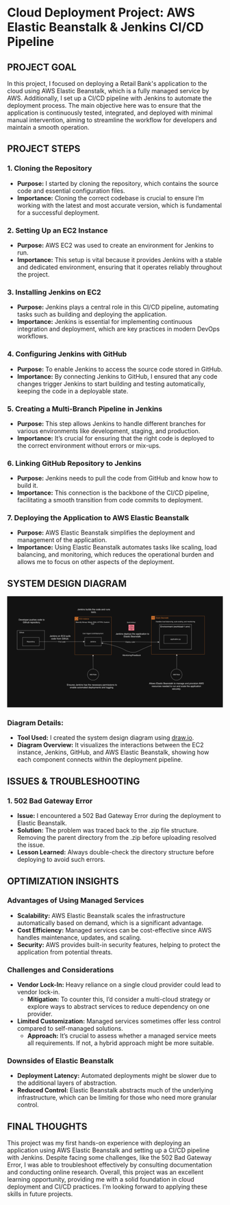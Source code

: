 # Cloud Deployment Project: AWS Elastic Beanstalk & Jenkins CI/CD Pipeline

## PROJECT GOAL

In this project, I focused on deploying a Retail Bank's application to the cloud using AWS Elastic Beanstalk, which is a fully managed service by AWS. Additionally, I set up a CI/CD pipeline with Jenkins to automate the deployment process. The main objective here was to ensure that the application is continuously tested, integrated, and deployed with minimal manual intervention, aiming to streamline the workflow for developers and maintain a smooth operation.

## PROJECT STEPS

### 1. Cloning the Repository
- **Purpose:** I started by cloning the repository, which contains the source code and essential configuration files.
- **Importance:** Cloning the correct codebase is crucial to ensure I’m working with the latest and most accurate version, which is fundamental for a successful deployment.

### 2. Setting Up an EC2 Instance
- **Purpose:** AWS EC2 was used to create an environment for Jenkins to run.
- **Importance:** This setup is vital because it provides Jenkins with a stable and dedicated environment, ensuring that it operates reliably throughout the project.

### 3. Installing Jenkins on EC2
- **Purpose:** Jenkins plays a central role in this CI/CD pipeline, automating tasks such as building and deploying the application.
- **Importance:** Jenkins is essential for implementing continuous integration and deployment, which are key practices in modern DevOps workflows.

### 4. Configuring Jenkins with GitHub
- **Purpose:** To enable Jenkins to access the source code stored in GitHub.
- **Importance:** By connecting Jenkins to GitHub, I ensured that any code changes trigger Jenkins to start building and testing automatically, keeping the code in a deployable state.

### 5. Creating a Multi-Branch Pipeline in Jenkins
- **Purpose:** This step allows Jenkins to handle different branches for various environments like development, staging, and production.
- **Importance:** It’s crucial for ensuring that the right code is deployed to the correct environment without errors or mix-ups.

### 6. Linking GitHub Repository to Jenkins
- **Purpose:** Jenkins needs to pull the code from GitHub and know how to build it.
- **Importance:** This connection is the backbone of the CI/CD pipeline, facilitating a smooth transition from code commits to deployment.

### 7. Deploying the Application to AWS Elastic Beanstalk
- **Purpose:** AWS Elastic Beanstalk simplifies the deployment and management of the application.
- **Importance:** Using Elastic Beanstalk automates tasks like scaling, load balancing, and monitoring, which reduces the operational burden and allows me to focus on other aspects of the deployment.

## SYSTEM DESIGN DIAGRAM

![System Design Diagram](/images/cicd-pipeline-system-diagram.png)

### Diagram Details:
- **Tool Used:** I created the system design diagram using [draw.io](https://app.diagrams.net/).
- **Diagram Overview:** It visualizes the interactions between the EC2 instance, Jenkins, GitHub, and AWS Elastic Beanstalk, showing how each component connects within the deployment pipeline.

## ISSUES & TROUBLESHOOTING

### 1. 502 Bad Gateway Error
- **Issue:** I encountered a 502 Bad Gateway Error during the deployment to Elastic Beanstalk.
- **Solution:** The problem was traced back to the .zip file structure. Removing the parent directory from the .zip before uploading resolved the issue.
- **Lesson Learned:** Always double-check the directory structure before deploying to avoid such errors.

## OPTIMIZATION INSIGHTS

### Advantages of Using Managed Services
- **Scalability:** AWS Elastic Beanstalk scales the infrastructure automatically based on demand, which is a significant advantage.
- **Cost Efficiency:** Managed services can be cost-effective since AWS handles maintenance, updates, and scaling.
- **Security:** AWS provides built-in security features, helping to protect the application from potential threats.

### Challenges and Considerations
- **Vendor Lock-In:** Heavy reliance on a single cloud provider could lead to vendor lock-in.
  - **Mitigation:** To counter this, I’d consider a multi-cloud strategy or explore ways to abstract services to reduce dependency on one provider.
- **Limited Customization:** Managed services sometimes offer less control compared to self-managed solutions.
  - **Approach:** It’s crucial to assess whether a managed service meets all requirements. If not, a hybrid approach might be more suitable.

### Downsides of Elastic Beanstalk
- **Deployment Latency:** Automated deployments might be slower due to the additional layers of abstraction.
- **Reduced Control:** Elastic Beanstalk abstracts much of the underlying infrastructure, which can be limiting for those who need more granular control.

## FINAL THOUGHTS

This project was my first hands-on experience with deploying an application using AWS Elastic Beanstalk and setting up a CI/CD pipeline with Jenkins. Despite facing some challenges, like the 502 Bad Gateway Error, I was able to troubleshoot effectively by consulting documentation and conducting online research. Overall, this project was an excellent learning opportunity, providing me with a solid foundation in cloud deployment and CI/CD practices. I’m looking forward to applying these skills in future projects.
